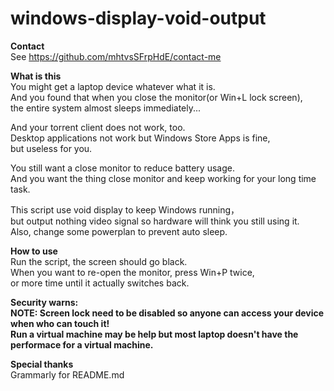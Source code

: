 # windows-display-void-output
**Contact**  
See https://github.com/mhtvsSFrpHdE/contact-me  

**What is this**  
You might get a laptop device whatever what it is.  
And you found that when you close the monitor(or Win+L lock screen),  
the entire system almost sleeps immediately...  

And your torrent client does not work, too.  
Desktop applications not work but Windows Store Apps is fine,  
but useless for you.  

You still want a close monitor to reduce battery usage.  
And you want the thing close monitor and keep working for your long time task.  

This script use void display to keep Windows running，  
but output nothing video signal so hardware will think you still using it.  
Also, change some powerplan to prevent auto sleep.  

**How to use**  
Run the script, the screen should go black.  
When you want to re-open the monitor, press Win+P twice,  
or more time until it actually switches back.  

**Security warns:**  
**NOTE: Screen lock need to be disabled so anyone can access your device when who can touch it!**  
**Run a virtual machine may be help but most laptop doesn't have the performace for a virtual machine.**  

**Special thanks**  
Grammarly for README.md  
